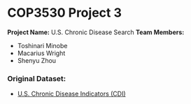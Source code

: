# COP3530 Project 3 

**Project Name:** U.S. Chronic Disease Search
**Team Members:**
  - Toshinari Minobe
  - Macarius Wright
  - Shenyu Zhou

### Original Dataset:
- [U.S. Chronic Disease Indicators (CDI)](https://catalog.data.gov/dataset/u-s-chronic-disease-indicators-cdi)

